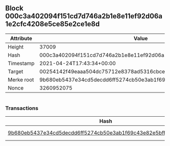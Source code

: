 ## Block 000c3a402094f151cd7d746a2b1e8e11ef92d06a1e2cfc4208e5ce85e2ce1e8d

Attribute | Value
--- | ---
Height | 37009
Hash | 000c3a402094f151cd7d746a2b1e8e11ef92d06a1e2cfc4208e5ce85e2ce1e8d
Timestamp | 2021-04-24T17:43:34+00:00
Target | 00254142f49eaaa504dc75712e8378ad5316cbcead634704b3734b6271167cc4
Merke root | 9b680eb5437e34cd5decdd6ff5274cb50e3ab1f69c43e82e5bff181e400e35c9
Nonce | 3260952075

```

```

### Transactions

Hash | Amount
--- | ---
[9b680eb5437e34cd5decdd6ff5274cb50e3ab1f69c43e82e5bff181e400e35c9](9b680eb5437e34cd5decdd6ff5274cb50e3ab1f69c43e82e5bff181e400e35c9.md) | 10.00000000 SKEPTI 
